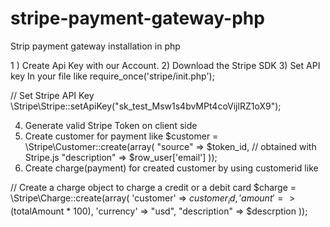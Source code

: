 # stripe-payment-gateway-php
Strip payment gateway installation in php 

1 ) Create Api Key with our Account.
2) Download the Stripe SDK
3) Set API key In your file like
 require_once('stripe/init.php'); 

// Set Stripe API Key 
\Stripe\Stripe::setApiKey("sk_test_Msw1s4bvMPt4coVijlRZ1oX9");

4) Generate valid Stripe Token on client side
5)  Create customer for payment like
$customer = \Stripe\Customer::create(array( 
					"source" => $token_id, // obtained with Stripe.js 
					"description" => $row_user['email'] 
				));
6) Create charge(payment) for created customer by using customerid like

// Create a charge object to charge a credit or a debit card 
	$charge = \Stripe\Charge::create(array( 
				'customer'		=>	$customer_id, 
				'amount'		=>	($totalAmount * 100), 
				'currency'		=>	"usd", 
				"description"	=>	$descrption 
			));

